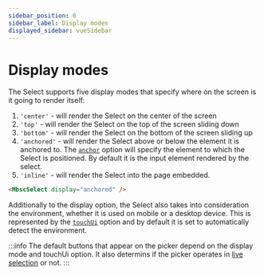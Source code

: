 ```yaml
---
sidebar_position: 6
sidebar_label: Display modes
displayed_sidebar: vueSidebar
---
```


# Display modes

The Select supports five display modes that specify where on the screen is it going to render itself:

1. `'center'` - will render the Select on the center of the screen
2. `'top'` - will render the Select on the top of the screen sliding down
3. `'bottom'` - will render the Select on the bottom of the screen sliding up
4. `'anchored'` - will render the Select above or below the element it is anchored to. The [`anchor`](./api#opt-anchor) option will specify the element to which the Select is positioned. By default it is the input element rendered by the select.
5. `'inline'` - will render the Select into the page embedded.

```html
<MbscSelect display="anchored" />
```

Additionally to the display option, the Select also takes into consideration the environment, whether it is used on mobile or a desktop device. This is represented by the [`touchUi`](./api#opt-touchUi) option and by default it is set to automatically detect the environment.

:::info
The default buttons that appear on the picker depend on the display mode and touchUi option. It also determins if the picker operates in [live selection](./live-selection) or not.
:::